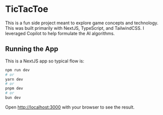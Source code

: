 # TicTacToe

This is a fun side project meant to explore game concepts and technology. This
was built primarily with NextJS, TypeScript, and TailwindCSS. I leveraged
Copilot to help formulate the AI algorithms.

##  Running the App

This is a NextJS app so typical flow is:

```bash
npm run dev
# or
yarn dev
# or
pnpm dev
# or
bun dev
```

Open [http://localhost:3000](http://localhost:3000) with your browser to see the result.
